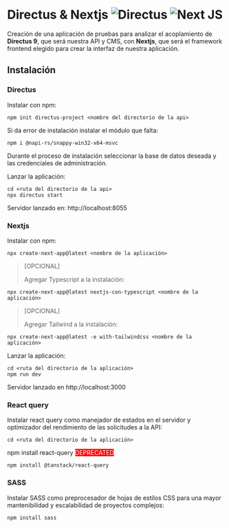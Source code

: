 # Directus & Nextjs ![Directus](https://img.shields.io/badge/directus-%2364f.svg?style=for-the-badge&logo=directus&logoColor=white) ![Next JS](https://img.shields.io/badge/Next-black?style=for-the-badge&logo=next.js&logoColor=white)

Creación de una aplicación de pruebas para analizar el acoplamiento de **Directus 9**, que será nuestra API y CMS, con **Nextjs**, que será el framework frontend elegido para crear la interfaz de nuestra aplicación.

## Instalación

### Directus

Instalar con npm:

```console
npm init directus-project <nombre del directorio de la api>
```

Si da error de instalación instalar el módulo que falta:

```console
npm i @napi-rs/snappy-win32-x64-msvc
```

Durante el proceso de instalación seleccionar la base de datos deseada y las credenciales de administración.

Lanzar la aplicación:

```console
cd <ruta del directorio de la api>
npx directus start
```

Servidor lanzado en: http://localhost:8055

### Nextjs

Instalar con npm:

```console
npx create-next-app@latest <nombre de la aplicación>
```

>[OPCIONAL]
>
>Agregar Typescript a la instalación:

```console
npx create-next-app@latest nextjs-con-typescript <nombre de la aplicación>
```

>[OPCIONAL]
>
>Agregar Tailwind a la instalación:

```console
npx create-next-app@latest -e with-tailwindcss <nombre de la aplicación>
```

Lanzar la aplicación:

```console
cd <ruta del directorio de la aplicación>
npm run dev
```

Servidor lanzado en http://localhost:3000

### React query

Instalar react query como manejador de estados en el servidor y optimizador del rendimiento de las solicitudes a la API:

```console
cd <ruta del directorio de la aplicación>
```

npm install react-query <span style="color:white; background-color:red;">DEPRECATED</span>

```console
npm install @tanstack/react-query
```

### SASS

Instalar SASS como preprocesador de hojas de estilos CSS para una mayor mantenibilidad y escalabilidad de proyectos complejos:

```console
npm install sass
```




